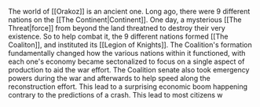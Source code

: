 The world of [[Orakoz]] is an ancient one. Long ago, there were 9 different nations on the [[The Continent|Continent]]. One day, a mysterious [[The Threat|force]] from beyond the land threatned to destroy their very existence. So to help combat it, the 9 different nations formed [[The Coaliton]], and instituted its [[Legion of Knights]]. The Coalition's formation fundamentally changed how the various nations within it functioned, with each one's economy became sectonalized to focus on a single aspect of production to aid the war effort. The Coalition senate also took emergency powers during the war and afterwards to help speed along the reconstruction effort. This lead to a surprising economic boom happening contrary to the predictions of a crash. This lead to most citizens w